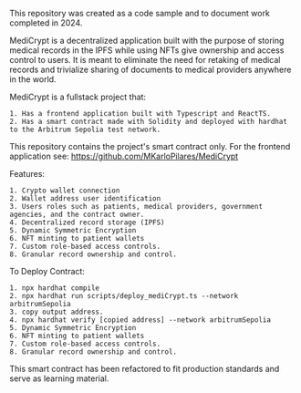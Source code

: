 
This repository was created as a code sample and to document work completed in 2024.

MediCrypt is a decentralized application built with the purpose of storing medical records in the IPFS while using NFTs give ownership and access control to users. It is meant to eliminate the need for retaking of medical records and trivialize sharing of documents to medical providers anywhere in the world.

MediCrypt is a fullstack project that:

    1. Has a frontend application built with Typescript and ReactTS.
    2. Has a smart contract made with Solidity and deployed with hardhat to the Arbitrum Sepolia test network.

This repository contains the project's smart contract only. For the frontend application see: https://github.com/MKarloPilares/MediCrypt

Features:

    1. Crypto wallet connection
    2. Wallet address user identification
    3. Users roles such as patients, medical providers, government agencies, and the contract owner.
    4. Decentralized record storage (IPFS)
    5. Dynamic Symmetric Encryption
    6. NFT minting to patient wallets
    7. Custom role-based access controls.
    8. Granular record ownership and control.

To Deploy Contract:

    1. npx hardhat compile
    2. npx hardhat run scripts/deploy_mediCrypt.ts --network arbitrumSepolia
    3. copy output address.
    4. npx hardhat verify [copied address] --network arbitrumSepolia
    5. Dynamic Symmetric Encryption
    6. NFT minting to patient wallets
    7. Custom role-based access controls.
    8. Granular record ownership and control.

This smart contract has been refactored to fit production standards and serve as learning material.
